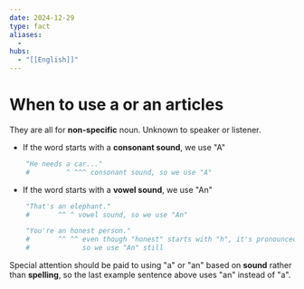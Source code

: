 ```yaml
---
date: 2024-12-29
type: fact
aliases:
  -
hubs:
  - "[[English]]"
---
```


# When to use a or an articles

They are all for **non-specific** noun. Unknown to speaker or listener.

* If the word starts with a **consonant sound**, we use "A"

```py
    "He needs a car..."
    #         ^ ^^^ consonant sound, so we use "A"
```

* If the word starts with a **vowel sound**, we use "An"

```py
    "That's an elephant."
    #       ^^ ^ vowel sound, so we use "An"

    "You're an honest person."
    #       ^^ ^^ even though "honest" starts with "h", it's pronounced as "on-est"
    #             so we use "An" still

```

Special attention should be paid to using "a" or "an" based on **sound** rather than **spelling**, so the last example sentence above uses "an" instead of "a".
